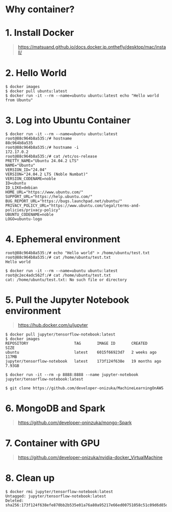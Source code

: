 # Why container?

# 1. Install Docker
> https://matsuand.github.io/docs.docker.jp.onthefly/desktop/mac/install/

# 2. Hello World
```
$ docker images
$ docker pull ubuntu:latest
$ docker run -it --rm --name=ubuntu ubuntu:latest echo "Hello world from Ubuntu"
```

# 3. Log into Ubuntu Container
```
$ docker run -it --rm --name=ubuntu ubuntu:latest
root@88c964b8a535:/# hostname
88c964b8a535
root@88c964b8a535:/# hostname -i
172.17.0.2
root@88c964b8a535:/# cat /etc/os-release 
PRETTY_NAME="Ubuntu 24.04.2 LTS"
NAME="Ubuntu"
VERSION_ID="24.04"
VERSION="24.04.2 LTS (Noble Numbat)"
VERSION_CODENAME=noble
ID=ubuntu
ID_LIKE=debian
HOME_URL="https://www.ubuntu.com/"
SUPPORT_URL="https://help.ubuntu.com/"
BUG_REPORT_URL="https://bugs.launchpad.net/ubuntu/"
PRIVACY_POLICY_URL="https://www.ubuntu.com/legal/terms-and-policies/privacy-policy"
UBUNTU_CODENAME=noble
LOGO=ubuntu-logo
```

# 4. Ephemeral environment
```
root@88c964b8a535:/# echo "Hello world" > /home/ubuntu/test.txt
root@88c964b8a535:/# cat /home/ubuntu/test.txt 
Hello world
```
```
$ docker run -it --rm --name=ubuntu ubuntu:latest
root@c2ec4adc562f:/# cat /home/ubuntu/test.txt
cat: /home/ubuntu/test.txt: No such file or directory
```

# 5. Pull the Jupyter Notebook environment
> https://hub.docker.com/u/jupyter
```
$ docker pull jupyter/tensorflow-notebook:latest
$ docker images
REPOSITORY                    TAG       IMAGE ID       CREATED         SIZE
ubuntu                        latest    6015f66923d7   2 weeks ago     117MB
jupyter/tensorflow-notebook   latest    173f124f638e   19 months ago   7.93GB
```
```
$ docker run -it --rm -p 8888:8888 --name jupyter-notebook jupyter/tensorflow-notebook:latest
```
```
$ git clone https://github.com/developer-onizuka/MachineLearningOnAWS
```

# 6. MongoDB and Spark
> https://github.com/developer-oninzuka/mongo-Spark

# 7. Container with GPU
> https://github.com/developer-onizuka/nvidia-docker_VirtualMachine

# 8. Clean up
```
$ docker rmi jupyter/tensorflow-notebook:latest
Untagged: jupyter/tensorflow-notebook:latest
Deleted: sha256:173f124f638efe870bb2b535e01a76a80a95217e66ed00751058c51c09d6d85d
```

